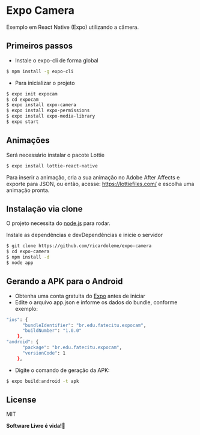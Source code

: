 # Expo Camera
Exemplo em React Native (Expo) utilizando a câmera.


## Primeiros passos

  - Instale o expo-cli de forma global
```sh
$ npm install -g expo-cli
```
  - Para inicializar o projeto
```sh
$ expo init expocam
$ cd expocam
$ expo install expo-camera
$ expo install expo-permissions
$ expo install expo-media-library
$ expo start
```

## Animações

Será necessário instalar o pacote Lottie
```sh
$ expo install lottie-react-native
```

Para inserir a animação, cria a sua animação no Adobe After Affects e exporte para JSON, ou então, acesse: https://lottiefiles.com/ e escolha uma animação pronta.
 
## Instalação via clone

O projeto necessita do [node.js] para rodar.

Instale as dependências e devDependências e inicie o servidor

```sh
$ git clone https://github.com/ricardoleme/expo-camera
$ cd expo-camera
$ npm install -d
$ node app
```
## Gerando a APK para o Android 

- Obtenha uma conta gratuita do [Expo] antes de iniciar
- Edite o arquivo app.json e informe os dados do bundle, conforme exemplo:

```sh
"ios": {
      "bundleIdentifier": "br.edu.fatecitu.expocam",
      "buildNumber": "1.0.0"
    },
"android": {
      "package": "br.edu.fatecitu.expocam",
      "versionCode": 1
    },
```
- Digite o comando de geração da APK:
```sh
$ expo build:android -t apk
```
License
----

MIT


**Software Livre é vida!🐧**



   [node.js]: <http://nodejs.org>
   [Expo]: <https://expo.io/signup>
  

